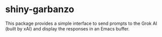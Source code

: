 # shiny-garbanzo
This package provides a simple interface to send prompts to the Grok AI (built by xAI) and display the responses in an Emacs buffer.
